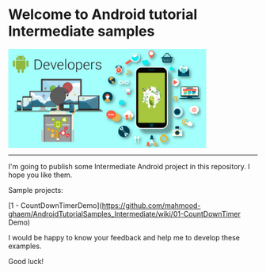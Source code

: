 # Welcome to Android tutorial Intermediate samples

<img width="400"  alt="Android tutorial samples for biginner" align="middle" src="./readmeImage.png" />
<hr>
I'm going to publish some Intermediate Android project in this repository. I hope you like them.

Sample projects:

[1 - CountDownTimerDemo](https://github.com/mahmood-ghaem/AndroidTutorialSamples_Intermediate/wiki/01-CountDownTimer Demo)



I would be happy to know your feedback and help me to develop these examples.

Good luck!
